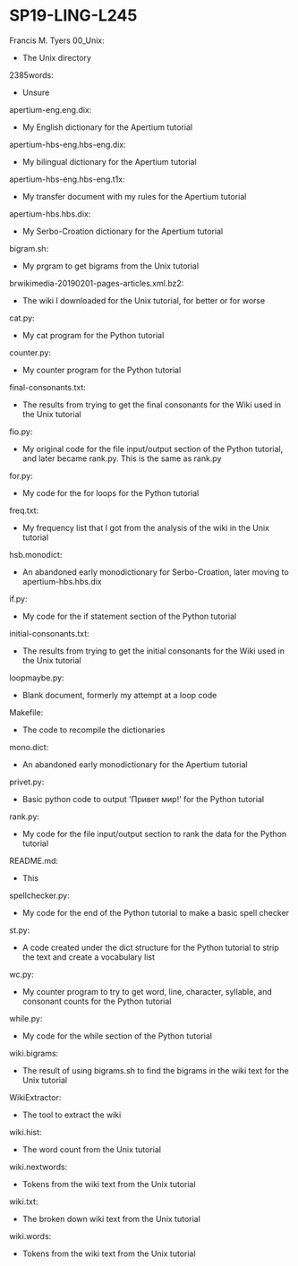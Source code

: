 # SP19-LING-L245

Francis M. Tyers 
00_Unix:
* The Unix directory
 
2385words:
* Unsure
 
apertium-eng.eng.dix:
* My English dictionary for the Apertium tutorial
 
apertium-hbs-eng.hbs-eng.dix:
* My bilingual dictionary for the Apertium tutorial
 
apertium-hbs-eng.hbs-eng.t1x:
* My transfer document with my rules for the Apertium tutorial
 
apertium-hbs.hbs.dix:
* My Serbo-Croation dictionary for the Apertium tutorial
 
bigram.sh:
* My prgram to get bigrams from the Unix tutorial
 
brwikimedia-20190201-pages-articles.xml.bz2:
* The wiki I downloaded for the Unix tutorial, for better or for worse
 
cat.py:
* My cat program for the Python tutorial
 
counter.py:
* My counter program for the Python tutorial
 
final-consonants.txt:
* The results from trying to get the final consonants for the Wiki used in the Unix tutorial
 
fio.py:
* My original code for the file input/output section of the Python tutorial, and later became rank.py. This is the same as rank.py
 
for.py:
* My code for the for loops for the Python tutorial
 
freq.txt:
* My frequency list that I got from the analysis of the wiki in the Unix tutorial
 
hsb.monodict:
* An abandoned early monodictionary for Serbo-Croation, later moving to apertium-hbs.hbs.dix
 
if.py:
* My code for the if statement section of the Python tutorial
 
initial-consonants.txt:
* The results from trying to get the initial consonants for the Wiki used in the Unix tutorial
 
loopmaybe.py:
* Blank document, formerly my attempt at a loop code
 
Makefile:
* The code to recompile the dictionaries
 
mono.dict:
* An abandoned early monodictionary for the Apertium tutorial
 
privet.py:
* Basic python code to output 'Привет мир!' for the Python tutorial
 
rank.py:
* My code for the file input/output section to rank the data for the Python tutorial
 
README.md:
* This
 
spellchecker.py:
* My code for the end of the Python tutorial to make a basic spell checker
 
st.py:
* A code created under the dict structure for the Python tutorial to strip the text and create a vocabulary list
 
wc.py:
* My counter program to try to get word, line, character, syllable, and consonant counts for the Python tutorial
 
while.py:
* My code for the while section of the Python tutorial
 
wiki.bigrams:
* The result of using bigrams.sh to find the bigrams in the wiki text for the Unix tutorial
 
WikiExtractor:
* The tool to extract the wiki
 
wiki.hist:
* The word count from the Unix tutorial
 
wiki.nextwords:
* Tokens from the wiki text from the Unix tutorial
 
wiki.txt:
* The broken down wiki text from the Unix tutorial
 
wiki.words:
* Tokens from the wiki text from the Unix tutorial
 
